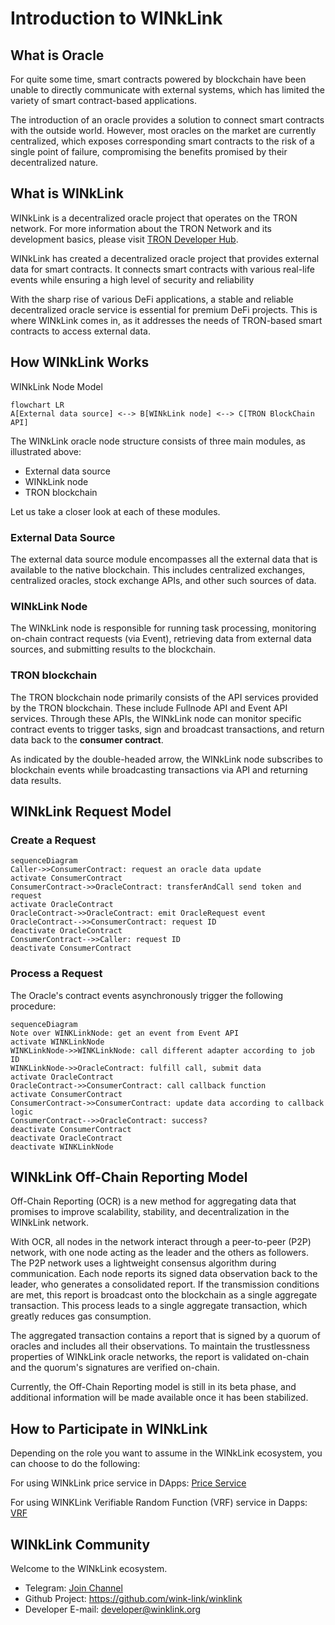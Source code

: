 # Introduction to WINkLink
## What is Oracle
For quite some time, smart contracts powered by blockchain have been unable to directly communicate with external systems, which has limited the variety of smart contract-based applications.

The introduction of an oracle provides a solution to connect smart contracts with the outside world. However, most oracles on the market are currently centralized, which exposes corresponding smart contracts to the risk of a single point of failure, compromising the benefits promised by their decentralized nature.

## What is WINkLink

WINkLink is a decentralized oracle project that operates on the TRON network. For more information about the TRON Network and its development basics, please visit [TRON Developer Hub](https://developers.tron.network).

WINkLink has created a decentralized oracle project that provides external data for smart contracts. It connects smart contracts with various real-life events while ensuring a high level of security and reliability

With the sharp rise of various DeFi applications, a stable and reliable decentralized oracle service is essential for premium DeFi projects. This is where WINkLink comes in, as it addresses the needs of TRON-based smart contracts to access external data.

## How WINkLink Works
WINkLink Node Model
```mermaid
flowchart LR
A[External data source] <--> B[WINkLink node] <--> C[TRON BlockChain API]
```

The WINkLink oracle node structure consists of three main modules, as illustrated above:

- External data source 
- WINkLink node
- TRON blockchain

Let us take a closer look at each of these modules.

### External Data Source

The external data source module encompasses all the external data that is available to the native blockchain. This includes centralized exchanges, centralized oracles, stock exchange APIs, and other such sources of data.

### WINkLink Node

The WINkLink node is responsible for running task processing, monitoring on-chain contract requests (via Event), retrieving data from external data sources, and submitting results to the blockchain.

### TRON blockchain

The TRON blockchain node primarily consists of the API services provided by the TRON blockchain. These include Fullnode API and Event API services. Through these APIs, the WINkLink node can monitor specific contract events to trigger tasks, sign and broadcast transactions, and return data back to the **consumer contract**.

As indicated by the double-headed arrow, the WINkLink node subscribes to blockchain events while broadcasting transactions via API and returning data results.

## WINkLink Request Model

### Create a Request

```mermaid
sequenceDiagram
Caller->>ConsumerContract: request an oracle data update
activate ConsumerContract
ConsumerContract->>OracleContract: transferAndCall send token and request
activate OracleContract
OracleContract->>OracleContract: emit OracleRequest event
OracleContract-->>ConsumerContract: request ID
deactivate OracleContract
ConsumerContract-->>Caller: request ID
deactivate ConsumerContract
```

### Process a Request

The Oracle's contract events asynchronously trigger the following procedure:

```mermaid
sequenceDiagram
Note over WINKLinkNode: get an event from Event API
activate WINKLinkNode
WINKLinkNode->>WINKLinkNode: call different adapter according to job ID
WINKLinkNode->>OracleContract: fulfill call, submit data
activate OracleContract
OracleContract->>ConsumerContract: call callback function
activate ConsumerContract
ConsumerContract->>ConsumerContract: update data according to callback logic
ConsumerContract-->>OracleContract: success?
deactivate ConsumerContract
deactivate OracleContract
deactivate WINKLinkNode
```

## WINkLink Off-Chain Reporting Model

Off-Chain Reporting (OCR) is a new method for aggregating data that promises to improve scalability, stability, and decentralization in the WINkLink network.

With OCR, all nodes in the network interact through a peer-to-peer (P2P) network, with one node acting as the leader and the others as followers. The P2P network uses a lightweight consensus algorithm during communication. Each node reports its signed data observation back to the leader, who generates a consolidated report. If the transmission conditions are met, this report is broadcast onto the blockchain as a single aggregate transaction. This process leads to a single aggregate transaction, which greatly reduces gas consumption.

The aggregated transaction contains a report that is signed by a quorum of oracles and includes all their observations. To maintain the trustlessness properties of WINkLink oracle networks, the report is validated on-chain and the quorum's signatures are verified on-chain.

Currently, the Off-Chain Reporting model is still in its beta phase, and additional information will be made available once it has been stabilized.

## How to Participate in WINkLink

Depending on the role you want to assume in the WINkLink ecosystem, you can choose to do the following:

For using WINkLink price service in DApps: [Price Service](pricing.md)

For using WINKLink Verifiable Random Function (VRF) service in Dapps: [VRF](vrf.md)

## WINkLink Community

Welcome to the WINkLink ecosystem.

- Telegram: [Join Channel](https://t.me/joinchat/PDRBbhkNbOJd_6DJS4lRoA)
- Github Project: <https://github.com/wink-link/winklink>
- Developer E-mail: <developer@winklink.org>
